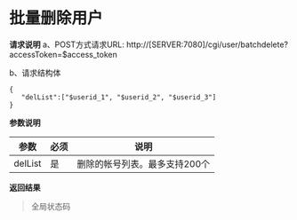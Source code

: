 # 批量删除用户

**请求说明**
a、POST方式请求URL:
http://[SERVER:7080]/cgi/user/batchdelete?accessToken=$access_token

b、请求结构体

```
{
   "delList":["$userid_1", "$userid_2", "$userid_3"]
}
```

**参数说明**

| 参数    | 必须 | 说明                          |
| ------- | ---- | ----------------------------- |
| delList | 是   | 删除的帐号列表。最多支持200个 |

**返回结果**

> 全局状态码